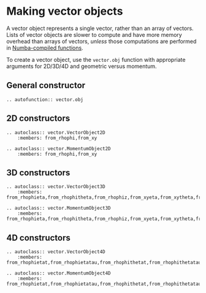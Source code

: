 # Making vector objects

A vector object represents a single vector, rather than an array of vectors. Lists of vector objects are slower to compute and have more memory overhead than arrays of vectors, _unless_ those computations are performed in [Numba-compiled functions](https://numba.pydata.org/).

To create a vector object, use the `vector.obj` function with appropriate arguments for 2D/3D/4D and geometric versus momentum.

## General constructor

```{eval-rst}
.. autofunction:: vector.obj
```

## 2D constructors

```{eval-rst}
.. autoclass:: vector.VectorObject2D
    :members: from_rhophi,from_xy
```

```{eval-rst}
.. autoclass:: vector.MomentumObject2D
    :members: from_rhophi,from_xy
```

## 3D constructors

```{eval-rst}
.. autoclass:: vector.VectorObject3D
    :members: from_rhophieta,from_rhophitheta,from_rhophiz,from_xyeta,from_xytheta,from_xyz
```

```{eval-rst}
.. autoclass:: vector.MomentumObject3D
    :members: from_rhophieta,from_rhophitheta,from_rhophiz,from_xyeta,from_xytheta,from_xyz
```

## 4D constructors

```{eval-rst}
.. autoclass:: vector.VectorObject4D
    :members: from_rhophietat,from_rhophietatau,from_rhophithetat,from_rhophithetatau,from_rhophizt,from_rhophiztau,from_xyetat,from_xyetatau,from_xythetat,from_xythetatau,from_xyzt,from_xyztau
```

```{eval-rst}
.. autoclass:: vector.MomentumObject4D
    :members: from_rhophietat,from_rhophietatau,from_rhophithetat,from_rhophithetatau,from_rhophizt,from_rhophiztau,from_xyetat,from_xyetatau,from_xythetat,from_xythetatau,from_xyzt,from_xyztau
```
